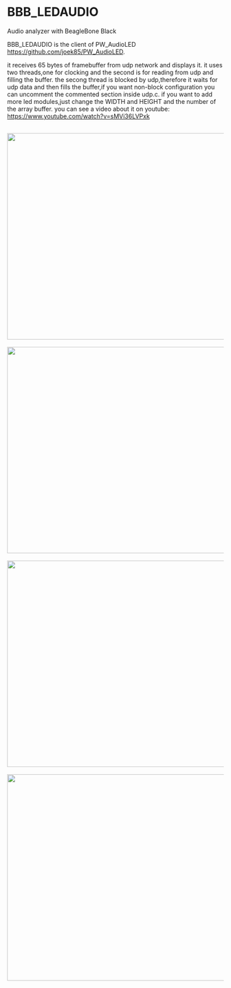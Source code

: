 # BBB_LEDAUDIO
Audio analyzer with BeagleBone Black

BBB_LEDAUDIO is the client of PW_AudioLED https://github.com/joek85/PW_AudioLED.

it receives 65 bytes of framebuffer from udp network and displays it.
it uses two threads,one for clocking and the second is for reading from udp and filling the buffer.
the secong thread is blocked by udp,therefore it waits for udp data and then fills the buffer,if you want non-block configuration you can uncomment the commented section inside udp.c.
if you want to add more led modules,just change the WIDTH and HEIGHT and the number of the array buffer.
you can see a video about it on youtube: https://www.youtube.com/watch?v=sMVi36LVPxk

<br>
<img height="480" width="900" src="https://github.com/joek85/BBB_LEDAUDIO/blob/master/Images/Img1.jpg?raw=true" />
<br>

<br>
<img height="480" width="900" src="https://github.com/joek85/BBB_LEDAUDIO/blob/master/Images/Img2.jpg?raw=true" />
<br>

<br>
<img height="480" width="900" src="https://github.com/joek85/BBB_LEDAUDIO/blob/master/Images/Img3.jpg?raw=true" />
<br>

<br>
<img height="480" width="900" src="https://github.com/joek85/BBB_LEDAUDIO/blob/master/Images/Img4.jpg?raw=true" />
<br>
